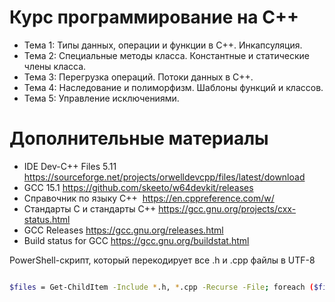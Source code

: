 # Курс программирование на С++
- Тема 1: Типы данных, операции и функции в С++. Инкапсуляция.
- Тема 2: Специальные методы класса. Константные и статические члены класса.
- Тема 3: Перегрузка операций. Потоки данных в С++.
- Тема 4: Наследование и полиморфизм. Шаблоны функций и классов.
- Тема 5: Управление исключениями.

# Дополнительные материалы
- IDE Dev-C++ Files​ 5.11​ https://sourceforge.net/projects/orwelldevcpp/files/latest/download
- GCC 15.1 https://github.com/skeeto/w64devkit/releases
- Справочник по языку С++​ ​ https://en.cppreference.com/w/
- Стандарты C и стандарты C++​ https://gcc.gnu.org/projects/cxx-status.html
- GCC Releases​ https://gcc.gnu.org/releases.html
- Build status for GCC​ https://gcc.gnu.org/buildstat.html


PowerShell-скрипт, который перекодирует все .h и .cpp файлы в UTF-8

```bash

$files = Get-ChildItem -Include *.h, *.cpp -Recurse -File; foreach ($file in $files) { $content = [System.IO.File]::ReadAllText($file.FullName, [System.Text.Encoding]::GetEncoding("ISO-8859-1")); [System.IO.File]::WriteAllText($file.FullName, $content, [System.Text.Encoding]::UTF8) }

```
